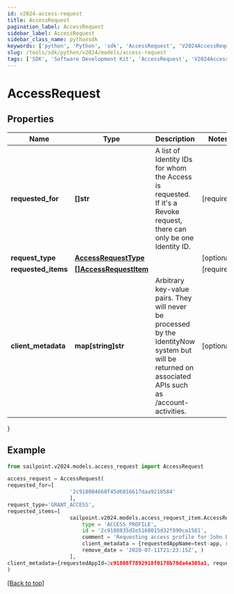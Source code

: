 ```yaml
---
id: v2024-access-request
title: AccessRequest
pagination_label: AccessRequest
sidebar_label: AccessRequest
sidebar_class_name: pythonsdk
keywords: ['python', 'Python', 'sdk', 'AccessRequest', 'V2024AccessRequest'] 
slug: /tools/sdk/python/v2024/models/access-request
tags: ['SDK', 'Software Development Kit', 'AccessRequest', 'V2024AccessRequest']
---
```


# AccessRequest


## Properties

Name | Type | Description | Notes
------------ | ------------- | ------------- | -------------
**requested_for** | **[]str** | A list of Identity IDs for whom the Access is requested. If it's a Revoke request, there can only be one Identity ID. | [required]
**request_type** | [**AccessRequestType**](access-request-type) |  | [optional] 
**requested_items** | [**[]AccessRequestItem**](access-request-item) |  | [required]
**client_metadata** | **map[string]str** | Arbitrary key-value pairs. They will never be processed by the IdentityNow system but will be returned on associated APIs such as /account-activities. | [optional] 
}

## Example

```python
from sailpoint.v2024.models.access_request import AccessRequest

access_request = AccessRequest(
requested_for=[
                    '2c918084660f45d6016617daa9210584'
                    ],
request_type='GRANT_ACCESS',
requested_items=[
                    sailpoint.v2024.models.access_request_item.AccessRequestItem(
                        type = 'ACCESS_PROFILE', 
                        id = '2c9180835d2e5168015d32f890ca1581', 
                        comment = 'Requesting access profile for John Doe', 
                        client_metadata = {requestedAppName=test-app, requestedAppId=2c91808f7892918f0178b78da4a305a1}, 
                        remove_date = '2020-07-11T21:23:15Z', )
                    ],
client_metadata={requestedAppId=2c91808f7892918f0178b78da4a305a1, requestedAppName=test-app}
)

```
[[Back to top]](#) 

